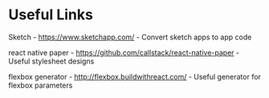 # Useful Links
Sketch - https://www.sketchapp.com/ - Convert sketch apps to app code

react native paper - https://github.com/callstack/react-native-paper - Useful stylesheet designs 

flexbox generator - http://flexbox.buildwithreact.com/ - Useful generator for flexbox parameters

